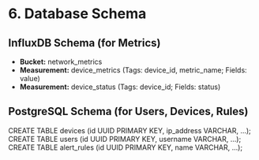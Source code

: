 # **6\. Database Schema**

## **InfluxDB Schema (for Metrics)**

* **Bucket:** network\_metrics  
* **Measurement:** device\_metrics (Tags: device\_id, metric\_name; Fields: value)  
* **Measurement:** device\_status (Tags: device\_id; Fields: status)

## **PostgreSQL Schema (for Users, Devices, Rules)**

CREATE TABLE devices (id UUID PRIMARY KEY, ip\_address VARCHAR, ...);  
CREATE TABLE users (id UUID PRIMARY KEY, username VARCHAR, ...);  
CREATE TABLE alert\_rules (id UUID PRIMARY KEY, name VARCHAR, ...);
